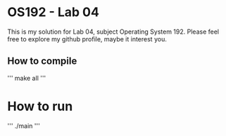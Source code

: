 # OS192 - Lab 04
This is my solution for Lab 04, subject Operating System 192.
Please feel free to explore my github profile, maybe it interest you.

## How to compile
'''
make all
'''

# How to run
'''
./main
'''
